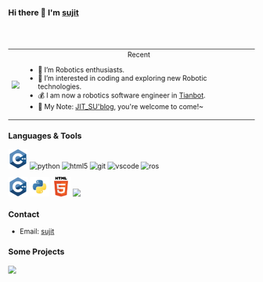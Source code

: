### Hi there 👋  I'm <a href="https://bento.me/jitsu">sujit</a>

<br/>
<br/>

<table>
  <tr align="center">
    <td>
      <a href="https://github.com/anuraghazra/github-readme-stats" target="_blank">
        <img align="center" name="sujit-168's github stats" src="https://github-readme-stats.vercel.app/api?username=sujit-168&show_icons=true" />
      </a>
    </td>
<td align="left">
            <div align="center">Recent</div>
            <ul>
                <li>🤭 I’m Robotics enthusiasts.</li>
                <li>🔭 I’m interested in coding and exploring new Robotic technologies.</li>
                <li>💰 I am now a robotics software engineer in <a href="https://github.com/tianbot">Tianbot</a>.</li>
                <li>🏡 My Note: <a href="https://sujie-168.top" rel="nofollow">JIT_SU'blog</a>, you're welcome to come!~ </li>
            </ul>
        </td>
  </tr>
</table>

### Languages & Tools

<div style="flex">

<img src="https://raw.githubusercontent.com/github/explore/180320cffc25f4ed1bbdfd33d4db3a66eeeeb358/topics/cpp/cpp.png" width="40" height="40" alt="cpp"/>
<img src="https://cdn.jsdelivr.net/gh/devicons/devicon/icons/python/python-original.svg" width="40" height="40" alt="python"/>
<img src="https://cdn.jsdelivr.net/gh/devicons/devicon/icons/html5/html5-original.svg" width="40" height="40" alt="html5"/>
<img src="https://cdn.jsdelivr.net/gh/devicons/devicon/icons/git/git-original.svg" width="40" height="40" alt="git"/>
<img src="https://cdn.jsdelivr.net/gh/devicons/devicon/icons/vscode/vscode-original.svg" width="40" height="40" alt="vscode"/>
<img src="https://raw.githubusercontent.com/ros-infrastructure/www.ros.org/main/content/favicon.ico" width="40" height="40" alt="ros"/>        


<code><a target="_blank" rel="noopener noreferrer nofollow" href="https://github.com/topics/cpp"><img height="40" src="https://raw.githubusercontent.com/github/explore/180320cffc25f4ed1bbdfd33d4db3a66eeeeb358/topics/cpp/cpp.png" style="max-width: 100%;"></a></code>
<code><a target="_blank" rel="noopener noreferrer nofollow" href="https://github.com/topics/python"><img height="40" src="https://raw.githubusercontent.com/github/explore/80688e429a7d4ef2fca1e82350fe8e3517d3494d/topics/python/python.png" style="max-width: 100%;"></a></code>
<code><a target="_blank" rel="noopener noreferrer nofollow" href="https://github.com/topics/html"><img height="40" src="https://raw.githubusercontent.com/github/explore/80688e429a7d4ef2fca1e82350fe8e3517d3494d/topics/html/html.png" style="max-width: 100%;"></a></code>
<code><a target="_blank" rel="noopener noreferrer nofollow" href="https://github.com/ros"><img height="40" src="https://raw.githubusercontent.com/ros-infrastructure/www.ros.org/main/content/favicon.ico" style="max-width: 100%;"></a></code>
</div>


### Contact
- Email: [sujit](mailto:su2054552689@gmail.com)


### Some Projects

<a href="https://github.com/sujit-168/Stereo_camera">
  <img align="center" src="https://github-readme-stats.anuraghazra1.vercel.app/api/pin/?username=sujit-168&repo=Stereo_camera" />
</a>
